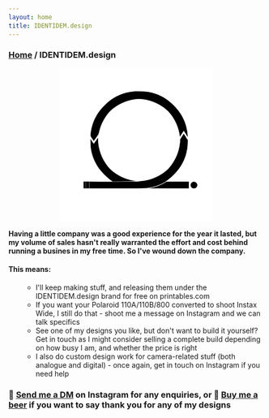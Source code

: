 ```yaml
---
layout: home
title: IDENTIDEM.design
---
```


<h3><a href="/">Home</a> / IDENTIDEM.design</h3>

<div style="text-align:center; width:100%">
    <img src="/assets/logonotext.svg" style="width:300px;height:300px;">
</div>

**Having a little company was a good experience for the year it lasted, but my volume of sales hasn't really warranted the effort and cost behind running a busines in my free time. So I've wound down the company.**

#### This means:
<ul style="list-style: circle; margin-left: 30px;">
<li>I'll keep making stuff, and releasing them under the IDENTIDEM.design brand for free on printables.com</li>
<li>If you want your Polaroid 110A/110B/800 converted to shoot Instax Wide, I still do that - shoot me a message on Instagram and we can talk specifics</li>
<li>See one of my designs you like, but don't want to build it yourself? Get in touch as I might consider selling a complete build depending on how busy I am, and whether the price is right</li>
<li>I also do custom design work for camera-related stuff (both analogue and digital) - once again, get in touch on Instagram if you need help</li>
</ul>


### 💬 <a href="https://www.instagram.com/a.l.b.e.r.t.c/">Send me a DM</a> on Instagram for any enquiries, or 🍺 <a href="https://paypal.me/albertcor">Buy me a beer</a> if you want to say thank you for any of my designs